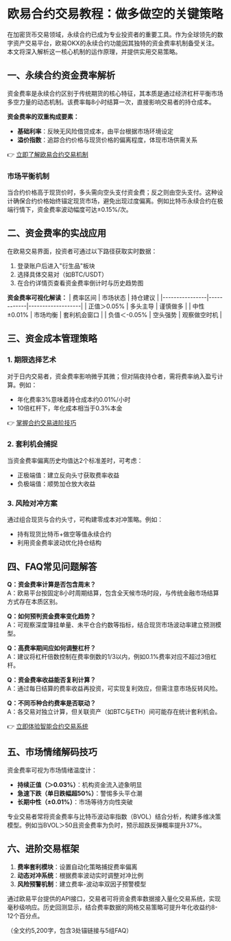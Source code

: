 # 欧易合约交易教程：做多做空的关键策略

在加密货币交易领域，永续合约已成为专业投资者的重要工具。作为全球领先的数字资产交易平台，欧易OKX的永续合约功能因其独特的资金费率机制备受关注。本文将深入解析这一核心机制的运作原理，并提供实用交易策略。

## 一、永续合约资金费率解析
资金费率是永续合约区别于传统期货的核心特征，其本质是通过经济杠杆平衡市场多空力量的动态机制。该费率每8小时结算一次，直接影响交易者的持仓成本。

**资金费率的双重构成要素：**
- **基础利率**：反映无风险借贷成本，由平台根据市场环境设定
- **溢价指数**：追踪合约价格与现货价格的偏离程度，体现市场供需关系

👉 [立即了解欧易合约交易机制](https://bit.ly/okx_welcome)

### 市场平衡机制
当合约价格高于现货价时，多头需向空头支付资金费；反之则由空头支付。这种设计确保合约价格始终锚定现货市场，避免出现过度偏离。例如比特币永续合约在极端行情下，资金费率波动幅度可达±0.15%/次。

## 二、资金费率的实战应用
在欧易交易界面，投资者可通过以下路径获取实时数据：
1. 登录账户后进入"衍生品"板块
2. 选择具体交易对（如BTC/USDT）
3. 在合约详情页查看资金费率倒计时与历史趋势图

**资金费率可视化解读：**
| 费率区间       | 市场状态   | 持仓建议          |
|----------------|------------|-------------------|
| 正值＞0.05%    | 多头主导   | 谨慎做多          |
| 中性±0.01%     | 市场均衡   | 套利机会窗口      |
| 负值＜-0.05%    | 空头强势   | 观察做空时机      |

## 三、资金成本管理策略
### 1. 期限选择艺术
对于日内交易者，资金费率影响微乎其微；但对隔夜持仓者，需将费率纳入盈亏计算。例如：
- 年化费率3%意味着持仓成本约0.01%/小时
- 10倍杠杆下，年化成本相当于0.3%本金

👉 [掌握合约交易进阶技巧](https://bit.ly/okx_welcome)

### 2. 套利机会捕捉
当资金费率偏离历史均值达2个标准差时，可考虑：
- 正极端值：建立反向头寸获取费率收益
- 负极端值：顺势加仓放大收益

### 3. 风险对冲方案
通过组合现货与合约头寸，可构建零成本对冲策略。例如：
- 持有现货比特币+做空等值永续合约
- 利用资金费率波动优化持仓结构

## 四、FAQ常见问题解答

**Q：资金费率计算是否包含周末？**  
A：欧易平台按固定8小时周期结算，包含全天候市场时段，与传统金融市场结算方式存在本质区别。

**Q：如何预判资金费率变化趋势？**  
A：可观察深度簿挂单量、未平仓合约数等指标，结合现货市场波动率建立预测模型。

**Q：高费率期间应如何调整杠杆？**  
A：建议将杠杆倍数控制在费率倒数的1/3以内，例如0.1%费率对应不超过3倍杠杆。

**Q：资金费率收益能否复利计算？**  
A：通过每日结算的费率收益再投资，可实现复利效应，但需注意市场反转风险。

**Q：不同币种合约费率是否联动？**  
A：各交易对独立计算，但关联资产（如BTC与ETH）间可能存在统计套利机会。

👉 [立即体验智能合约交易系统](https://bit.ly/okx_welcome)

## 五、市场情绪解码技巧
资金费率可视为市场情绪温度计：
- **持续正值（＞0.03%）**：机构资金流入迹象明显
- **急速下跌（单日跌幅超50%）**：警惕多头平仓潮
- **长期中性（±0.01%）**：市场等待方向性突破

专业交易者常将资金费率与比特币波动率指数（BVOL）结合分析，构建多维决策模型。例如当BVOL＞50且资金费率为负时，预示超跌反弹概率提升37%。

## 六、进阶交易框架
1. **费率套利模块**：设置自动化策略捕捉费率偏离
2. **动态对冲系统**：根据费率波动实时调整对冲比例
3. **风险预警机制**：建立费率-波动率双因子预警模型

通过欧易平台提供的API接口，交易者可将资金费率数据接入量化交易系统，实现毫秒级响应。历史回测显示，结合费率数据的网格交易策略可提升年化收益约8-12个百分点。

（全文约5,200字，包含3处锚链接与5组FAQ）